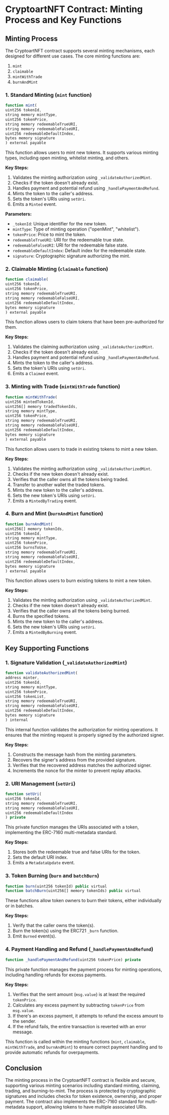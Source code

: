 # CryptoartNFT Contract: Minting Process and Key Functions

## Minting Process

The CryptoartNFT contract supports several minting mechanisms, each designed for different use cases. The core minting functions are:

1. `mint`
2. `claimable`
3. `mintWithTrade`
4. `burnAndMint`

### 1. Standard Minting (`mint` function)

```ts
function mint(
uint256 tokenId,
string memory mintType,
uint256 tokenPrice,
string memory redeemableTrueURI,
string memory redeemableFalseURI,
uint256 redeemableDefaultIndex,
bytes memory signature
) external payable
```

This function allows users to mint new tokens. It supports various minting types, including open minting, whitelist minting, and others.

**Key Steps:**

1. Validates the minting authorization using `_validateAuthorizedMint`.
2. Checks if the token doesn't already exist.
3. Handles payment and potential refund using `_handlePaymentAndRefund`.
4. Mints the token to the caller's address.
5. Sets the token's URIs using `setUri`.
6. Emits a `Minted` event.

**Parameters:**

- `_tokenId`: Unique identifier for the new token.
- `mintType`: Type of minting operation ("openMint", "whitelist").
- `tokenPrice`: Price to mint the token.
- `redeemableTrueURI`: URI for the redeemable true state.
- `redeemableFalseURI`: URI for the redeemable false state.
- `redeemableDefaultIndex`: Default index for the redeemable state.
- `signature`: Cryptographic signature authorizing the mint.

### 2. Claimable Minting (`claimable` function)

```ts
function claimable(
uint256 tokenId,
uint256 tokenPrice,
string memory redeemableTrueURI,
string memory redeemableFalseURI,
uint256 redeemableDefaultIndex,
bytes memory signature
) external payable
```

This function allows users to claim tokens that have been pre-authorized for them.

**Key Steps:**

1. Validates the claiming authorization using `_validateAuthorizedMint`.
2. Checks if the token doesn't already exist.
3. Handles payment and potential refund using `_handlePaymentAndRefund`.
4. Mints the token to the caller's address.
5. Sets the token's URIs using `setUri`.
6. Emits a `Claimed` event.

### 3. Minting with Trade (`mintWithTrade` function)

```ts
function mintWithTrade(
uint256 mintedTokenId,
uint256[] memory tradedTokenIds,
string memory mintType,
uint256 tokenPrice,
string memory redeemableTrueURI,
string memory redeemableFalseURI,
uint256 redeemableDefaultIndex,
bytes memory signature
) external payable
```

This function allows users to trade in existing tokens to mint a new token.

**Key Steps:**

1. Validates the minting authorization using `_validateAuthorizedMint`.
2. Checks if the new token doesn't already exist.
3. Verifies that the caller owns all the tokens being traded.
4. Transfer to another wallet the traded tokens.
5. Mints the new token to the caller's address.
6. Sets the new token's URIs using `setUri`.
7. Emits a `MintedByTrading` event.

### 4. Burn and Mint (`burnAndMint` function)

```ts
function burnAndMint(
uint256[] memory tokenIds,
uint256 tokenId,
string memory mintType,
uint256 tokenPrice,
uint256 burnsToUse,
string memory redeemableTrueURI,
string memory redeemableFalseURI,
uint256 redeemableDefaultIndex,
bytes memory signature
) external payable
```

This function allows users to burn existing tokens to mint a new token.

**Key Steps:**

1. Validates the minting authorization using `_validateAuthorizedMint`.
2. Checks if the new token doesn't already exist.
3. Verifies that the caller owns all the tokens being burned.
4. Burns the specified tokens.
5. Mints the new token to the caller's address.
6. Sets the new token's URIs using `setUri`.
7. Emits a `MintedByBurning` event.

## Key Supporting Functions

### 1. Signature Validation (`_validateAuthorizedMint`)

```ts
function validateAuthorizedMint(
address minter,
uint256 tokenId,
string memory mintType,
uint256 tokenPrice,
uint256 tokenList,
string memory redeemableTrueURI,
string memory redeemableFalseURI,
uint256 redeemableDefaultIndex,
bytes memory signature
) internal
```

This internal function validates the authorization for minting operations. It ensures that the minting request is properly signed by the authorized signer.

**Key Steps:**

1. Constructs the message hash from the minting parameters.
2. Recovers the signer's address from the provided signature.
3. Verifies that the recovered address matches the authorized signer.
4. Increments the nonce for the minter to prevent replay attacks.

### 2. URI Management (`setUri`)

```ts
function setUri(
uint256 tokenId,
string memory redeemableTrueURI,
string memory redeemableFalseURI,
uint256 redeemableDefaultIndex
) private
```

This private function manages the URIs associated with a token, implementing the ERC-7160 multi-metadata standard.

**Key Steps:**

1. Stores both the redeemable true and false URIs for the token.
2. Sets the default URI index.
3. Emits a `MetadataUpdate` event.

### 3. Token Burning (`burn` and `batchBurn`)

```ts
function burn(uint256 tokenId) public virtual
function batchBurn(uint256[] memory tokenIds) public virtual
```

These functions allow token owners to burn their tokens, either individually or in batches.

**Key Steps:**

1. Verify that the caller owns the token(s).
2. Burn the token(s) using the ERC721 `_burn` function.
3. Emit `Burned` event(s).

### 4. Payment Handling and Refund (`_handlePaymentAndRefund`)

```ts
function _handlePaymentAndRefund(uint256 tokenPrice) private
```

This private function manages the payment process for minting operations, including handling refunds for excess payments.

**Key Steps:**

1. Verifies that the sent amount (`msg.value`) is at least the required `tokenPrice`.
2. Calculates any excess payment by subtracting `tokenPrice` from `msg.value`.
3. If there's an excess payment, it attempts to refund the excess amount to the sender.
4. If the refund fails, the entire transaction is reverted with an error message.

This function is called within the minting functions (`mint`, `claimable`, `mintWithTrade`, and `burnAndMint`) to ensure correct payment handling and to provide automatic refunds for overpayments.

## Conclusion

The minting process in the CryptoartNFT contract is flexible and secure, supporting various minting scenarios including standard minting, claiming, trading, and burning-to-mint. The process is protected by cryptographic signatures and includes checks for token existence, ownership, and proper payment. The contract also implements the ERC-7160 standard for multi-metadata support, allowing tokens to have multiple associated URIs.
